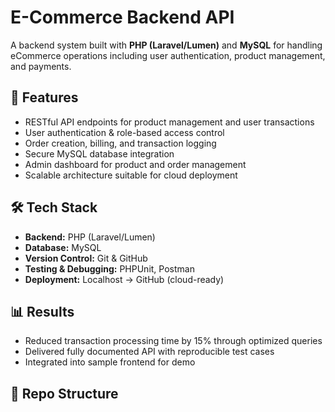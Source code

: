 # E-Commerce Backend API

A backend system built with **PHP (Laravel/Lumen)** and **MySQL** for handling eCommerce operations including user authentication, product management, and payments.

## 🚀 Features
- RESTful API endpoints for product management and user transactions
- User authentication & role-based access control
- Order creation, billing, and transaction logging
- Secure MySQL database integration
- Admin dashboard for product and order management
- Scalable architecture suitable for cloud deployment

## 🛠 Tech Stack
- **Backend:** PHP (Laravel/Lumen)
- **Database:** MySQL
- **Version Control:** Git & GitHub
- **Testing & Debugging:** PHPUnit, Postman
- **Deployment:** Localhost → GitHub (cloud-ready)

## 📊 Results
- Reduced transaction processing time by 15% through optimized queries
- Delivered fully documented API with reproducible test cases
- Integrated into sample frontend for demo

## 📂 Repo Structure
